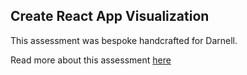 ## Create React App Visualization

This assessment was bespoke handcrafted for Darnell.

Read more about this assessment [here](https://react.eogresources.com)
